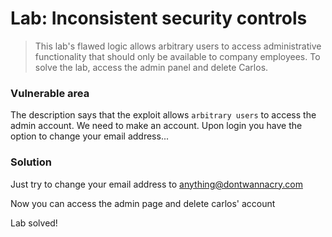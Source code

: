 # Lab: Inconsistent security controls

>This lab's flawed logic allows arbitrary users to access administrative functionality that should only be available to company employees. To solve the lab, access the admin panel and delete Carlos.

### Vulnerable area
The description says that the exploit allows `arbitrary users` to access the admin account. We need to make an account. Upon login you have the option to change your email address...

### Solution
Just try to change your email address to anything@dontwannacry.com

Now you can access the admin page and delete carlos' account

Lab solved!